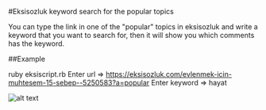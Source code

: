 #Eksisozluk keyword search for the popular topics

You can type the link in one of the "popular" topics in eksisozluk and write a
keyword that you want to search for, then it will show you which comments has
the keyword.

##Example

ruby eksiscript.rb
Enter url => https://eksisozluk.com/evlenmek-icin-muhtesem-15-sebep--5250583?a=popular
Enter keyword => hayat

![alt text](http://imgur.com/a/fLqsv "Example Picture")
